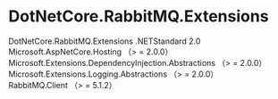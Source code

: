# DotNetCore.RabbitMQ.Extensions
DotNetCore.RabbitMQ.Extensions
.NETStandard 2.0</br>
Microsoft.AspNetCore.Hosting （> = 2.0.0）</br>
Microsoft.Extensions.DependencyInjection.Abstractions （> = 2.0.0）</br>
Microsoft.Extensions.Logging.Abstractions （> = 2.0.0）</br>
RabbitMQ.Client （> = 5.1.2）</br>
